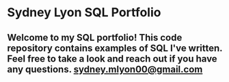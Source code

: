 # Sydney Lyon SQL Portfolio
## Welcome to my SQL portfolio! This code repository contains examples of SQL I've written. Feel free to take a look and reach out if you have any questions. sydney.mlyon00@gmail.com
